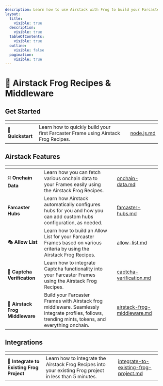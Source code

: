 ```yaml
---
description: Learn how to use Airstack with Frog to build your Farcaster Frames.
layout:
  title:
    visible: true
  description:
    visible: true
  tableOfContents:
    visible: true
  outline:
    visible: false
  pagination:
    visible: true
---
```


# 🐸 Airstack Frog Recipes & Middleware

## Get Started

<table data-view="cards"><thead><tr><th></th><th></th><th></th><th data-hidden data-card-target data-type="content-ref"></th></tr></thead><tbody><tr><td><span data-gb-custom-inline data-tag="emoji" data-code="1f680">🚀</span> <strong>Quickstart</strong></td><td>Learn how to quickly build your first Farcaster Frame using Airstack Frog Recipes.</td><td></td><td><a href="../airstack-frog-recipes-and-middleware/quickstart/node.js.md">node.js.md</a></td></tr></tbody></table>

## Airstack Features

<table data-view="cards"><thead><tr><th></th><th></th><th></th><th data-hidden data-card-target data-type="content-ref"></th></tr></thead><tbody><tr><td><span data-gb-custom-inline data-tag="emoji" data-code="26d3">⛓️</span> <strong>Onchain Data</strong></td><td>Learn how you can fetch various onchain data to your Frames easily using the Airstack Frog Recipes.</td><td></td><td><a href="onchain-data.md">onchain-data.md</a></td></tr><tr><td> <strong>Farcaster Hubs</strong></td><td>Learn how Airstack automatically configures hubs for you and how you can add custom hubs configuration, as needed.</td><td></td><td><a href="farcaster-hubs.md">farcaster-hubs.md</a></td></tr><tr><td><span data-gb-custom-inline data-tag="emoji" data-code="1f3ad">🎭</span> <strong>Allow List</strong></td><td>Learn how to build an Allow List for your Farcaster Frames based on various criteria by using the Airstack Frog Recipes.</td><td></td><td><a href="allow-list.md">allow-list.md</a></td></tr><tr><td><span data-gb-custom-inline data-tag="emoji" data-code="1f916">🤖</span> <strong>Captcha Verification</strong></td><td>Learn how to integrate Captcha functionality into your Farcaster Frames using the Airstack Frog Recipes.</td><td></td><td><a href="../airstack-frog-recipes-and-middleware/captcha-verification.md">captcha-verification.md</a></td></tr><tr><td><span data-gb-custom-inline data-tag="emoji" data-code="1f96a">🥪</span> <strong>Airstack Frog Middleware</strong> </td><td>Build your Farcaster Frames with Airstack frog middleware. Seamlessly integrate profiles, follows, trending mints, tokens, and everything onchain.</td><td></td><td><a href="../airstack-frog-recipes-and-middleware/airstack-frog-middleware.md">airstack-frog-middleware.md</a></td></tr></tbody></table>

## Integrations

<table data-view="cards"><thead><tr><th></th><th></th><th></th><th data-hidden data-card-target data-type="content-ref"></th></tr></thead><tbody><tr><td><span data-gb-custom-inline data-tag="emoji" data-code="1f438">🐸</span> <strong>Integrate to Existing Frog Project</strong></td><td>Learn how to integrate the Airstack Frog Recipes into your existing Frog project in less than 5 minutes.</td><td></td><td><a href="integrate-to-existing-frog-project.md">integrate-to-existing-frog-project.md</a></td></tr></tbody></table>
